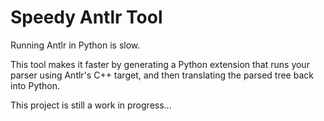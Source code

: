 
# Speedy Antlr Tool

Running Antlr in Python is slow.

This tool makes it faster by generating a Python extension that runs your parser
using Antlr's C++ target, and then translating the parsed tree back into Python.

This project is still a work in progress...
